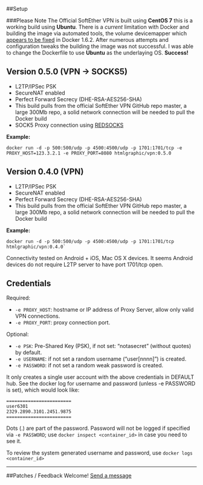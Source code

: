 ##Setup


###Please Note
The Official SoftEther VPN is built using **CentOS 7** this is a working build using **Ubuntu**. There is a *current* limitation with Docker and building the image via automated tools, the volume devicemapper which [appears to be fixed](https://github.com/docker/docker/issues/6980) in Docker 1.6.2. After numerous attempts and configuration tweaks the building the image was not successful. I was able to change the Dockerfile to use **Ubuntu** as the underlaying OS. **Success!**

## Version 0.5.0 (VPN -> SOCKS5)
* L2TP/IPSec PSK
* SecureNAT enabled
* Perfect Forward Secrecy (DHE-RSA-AES256-SHA)
* This build pulls from the official SoftEther VPN GitHub repo master, a large 300Mb repo, a solid network connection will be needed to pull the Docker build
* SOCK5 Proxy connection using [REDSOCKS](http://darkk.net.ru/redsocks/)

**Example:**
```
docker run -d -p 500:500/udp -p 4500:4500/udp -p 1701:1701/tcp -e PROXY_HOST=123.3.2.1 -e PROXY_PORT=8080 htmlgraphic/vpn:0.5.0
```


## Version 0.4.0 (VPN)

* L2TP/IPSec PSK
* SecureNAT enabled
* Perfect Forward Secrecy (DHE-RSA-AES256-SHA)
* This build pulls from the official SoftEther VPN GitHub repo master, a large 300Mb repo, a solid network connection will be needed to pull the Docker build

**Example:**
```
docker run -d -p 500:500/udp -p 4500:4500/udp -p 1701:1701/tcp htmlgraphic/vpn:0.4.0`
```



Connectivity tested on Android + iOS, Mac OS X devices. It seems Android devices do not require L2TP server to have port 1701/tcp open.

## Credentials

Required:

* `-e PROXY_HOST`: hostname or IP address of Proxy Server, allow only valid VPN connections.
* `-e PROXY_PORT`: proxy connection port.



Optional:

* `-e PSK`: Pre-Shared Key (PSK), if not set: “notasecret” (without quotes) by default.
* `-e USERNAME`: if not set a random username (“user[nnnn]”) is created.
* `-e PASSWORD`: if not set a random weak password is created.

It only creates a single user account with the above credentials in DEFAULT hub. See the docker log for username and password (unless -e PASSWORD is set), which would look like:

```
========================
user6301
2329.2890.3101.2451.9875
========================
```

Dots (.) are part of the password. Password will not be logged if specified via `-e PASSWORD`; use `docker inspect <container_id>` in case you need to see it.

To review the system generated username and password, use `docker logs <container_id>`

---

##Patches / Feedback Welcome!
[Send a message](https://github.com/htmlgraphic/VPN/issues/new)
